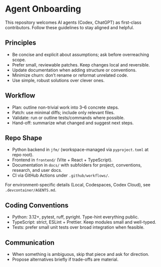# Agent Onboarding

This repository welcomes AI agents (Codex, ChatGPT) as first-class contributors. Follow these guidelines to stay aligned and helpful.

## Principles

- Be concise and explicit about assumptions; ask before overreaching scope.
- Prefer small, reviewable patches. Keep changes local and reversible.
- Update documentation when adding structure or conventions.
- Minimize churn: don’t rename or reformat unrelated code.
- Use simple, robust solutions over clever ones.

## Workflow

- Plan: outline non-trivial work into 3–6 concrete steps.
- Patch: use minimal diffs; include only relevant files.
- Validate: run or outline tests/commands where possible.
- Hand-off: summarize what changed and suggest next steps.

## Repo Shape

- Python backend in `jfm/` (workspace-managed via `pyproject.toml` at repo root).
- Frontend in `frontend/` (Vite + React + TypeScript).
- Documentation in `docs/` with subfolders for project, conventions, research, and user docs.
- CI via GitHub Actions under `.github/workflows/`.

For environment-specific details (Local, Codespaces, Codex Cloud), see `.devcontainer/AGENTS.md`.

## Coding Conventions

- Python: 3.12+, pytest, ruff, pyright. Type-hint everything public.
- TypeScript: strict, ESLint + Prettier. Keep modules small and well-typed.
- Tests: prefer small unit tests over broad integration when feasible.

## Communication

- When something is ambiguous, skip that piece and ask for direction.
- Propose alternatives briefly if trade-offs are material.

